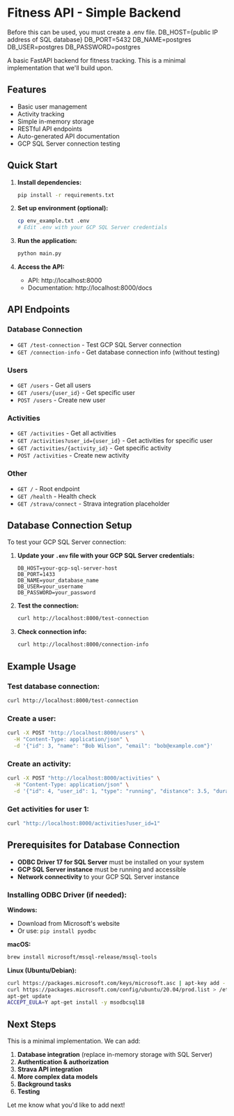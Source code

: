 # Fitness API - Simple Backend

Before this can be used, you must create a .env file.
DB_HOST={public IP address of SQL database}
DB_PORT=5432
DB_NAME=postgres
DB_USER=postgres
DB_PASSWORD=postgres


A basic FastAPI backend for fitness tracking. This is a minimal implementation that we'll build upon.

## Features

- Basic user management
- Activity tracking
- Simple in-memory storage
- RESTful API endpoints
- Auto-generated API documentation
- GCP SQL Server connection testing

## Quick Start

1. **Install dependencies:**
   ```bash
   pip install -r requirements.txt
   ```

2. **Set up environment (optional):**
   ```bash
   cp env_example.txt .env
   # Edit .env with your GCP SQL Server credentials
   ```

3. **Run the application:**
   ```bash
   python main.py
   ```

4. **Access the API:**
   - API: http://localhost:8000
   - Documentation: http://localhost:8000/docs

## API Endpoints

### Database Connection
- `GET /test-connection` - Test GCP SQL Server connection
- `GET /connection-info` - Get database connection info (without testing)

### Users
- `GET /users` - Get all users
- `GET /users/{user_id}` - Get specific user
- `POST /users` - Create new user

### Activities
- `GET /activities` - Get all activities
- `GET /activities?user_id={user_id}` - Get activities for specific user
- `GET /activities/{activity_id}` - Get specific activity
- `POST /activities` - Create new activity

### Other
- `GET /` - Root endpoint
- `GET /health` - Health check
- `GET /strava/connect` - Strava integration placeholder

## Database Connection Setup

To test your GCP SQL Server connection:

1. **Update your `.env` file with your GCP SQL Server credentials:**
   ```env
   DB_HOST=your-gcp-sql-server-host
   DB_PORT=1433
   DB_NAME=your_database_name
   DB_USER=your_username
   DB_PASSWORD=your_password
   ```

2. **Test the connection:**
   ```bash
   curl http://localhost:8000/test-connection
   ```

3. **Check connection info:**
   ```bash
   curl http://localhost:8000/connection-info
   ```

## Example Usage

### Test database connection:
```bash
curl http://localhost:8000/test-connection
```

### Create a user:
```bash
curl -X POST "http://localhost:8000/users" \
  -H "Content-Type: application/json" \
  -d '{"id": 3, "name": "Bob Wilson", "email": "bob@example.com"}'
```

### Create an activity:
```bash
curl -X POST "http://localhost:8000/activities" \
  -H "Content-Type: application/json" \
  -d '{"id": 4, "user_id": 1, "type": "running", "distance": 3.5, "duration": 1200, "date": "2024-01-17"}'
```

### Get activities for user 1:
```bash
curl "http://localhost:8000/activities?user_id=1"
```

## Prerequisites for Database Connection

- **ODBC Driver 17 for SQL Server** must be installed on your system
- **GCP SQL Server instance** must be running and accessible
- **Network connectivity** to your GCP SQL Server instance

### Installing ODBC Driver (if needed):

**Windows:**
- Download from Microsoft's website
- Or use: `pip install pyodbc`

**macOS:**
```bash
brew install microsoft/mssql-release/mssql-tools
```

**Linux (Ubuntu/Debian):**
```bash
curl https://packages.microsoft.com/keys/microsoft.asc | apt-key add -
curl https://packages.microsoft.com/config/ubuntu/20.04/prod.list > /etc/apt/sources.list.d/mssql-release.list
apt-get update
ACCEPT_EULA=Y apt-get install -y msodbcsql18
```

## Next Steps

This is a minimal implementation. We can add:

1. **Database integration** (replace in-memory storage with SQL Server)
2. **Authentication & authorization**
3. **Strava API integration**
4. **More complex data models**
5. **Background tasks**
6. **Testing**

Let me know what you'd like to add next! 
